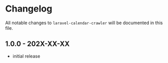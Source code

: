 # Changelog

All notable changes to `laravel-calendar-crawler` will be documented in this file.

## 1.0.0 - 202X-XX-XX

- initial release
